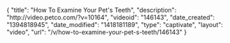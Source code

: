 {
    "title": "How To Examine Your Pet's Teeth",
    "description": "http:\/\/video.petco.com\/?v=10164",
    "videoid": "146143",
    "date_created": "1394818945",
    "date_modified": "1418181189",
    "type": "captivate",
    "layout": "video",
    "url": "\/v\/how-to-examine-your-pet-s-teeth\/146143"
}